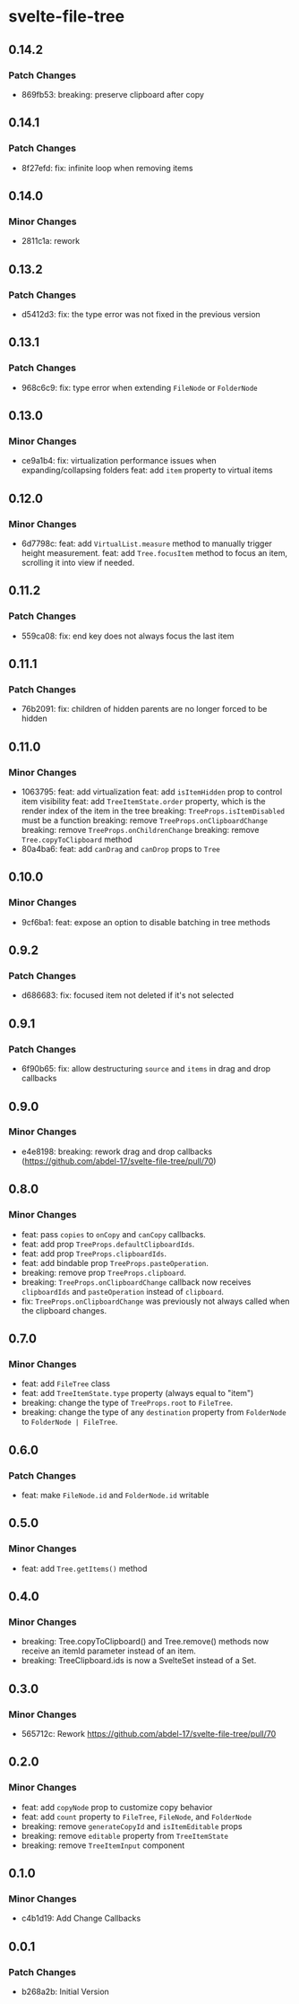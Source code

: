 # svelte-file-tree

## 0.14.2

### Patch Changes

- 869fb53: breaking: preserve clipboard after copy

## 0.14.1

### Patch Changes

- 8f27efd: fix: infinite loop when removing items

## 0.14.0

### Minor Changes

- 2811c1a: rework

## 0.13.2

### Patch Changes

- d5412d3: fix: the type error was not fixed in the previous version

## 0.13.1

### Patch Changes

- 968c6c9: fix: type error when extending `FileNode` or `FolderNode`

## 0.13.0

### Minor Changes

- ce9a1b4:
  fix: virtualization performance issues when expanding/collapsing folders
  feat: add `item` property to virtual items

## 0.12.0

### Minor Changes

- 6d7798c:
  feat: add `VirtualList.measure` method to manually trigger height measurement.
  feat: add `Tree.focusItem` method to focus an item, scrolling it into view if needed.

## 0.11.2

### Patch Changes

- 559ca08: fix: end key does not always focus the last item

## 0.11.1

### Patch Changes

- 76b2091: fix: children of hidden parents are no longer forced to be hidden

## 0.11.0

### Minor Changes

- 1063795:
  feat: add virtualization
  feat: add `isItemHidden` prop to control item visibility
  feat: add `TreeItemState.order` property, which is the render index of the item in the tree
  breaking: `TreeProps.isItemDisabled` must be a function
  breaking: remove `TreeProps.onClipboardChange`
  breaking: remove `TreeProps.onChildrenChange`
  breaking: remove `Tree.copyToClipboard` method
- 80a4ba6: feat: add `canDrag` and `canDrop` props to `Tree`

## 0.10.0

### Minor Changes

- 9cf6ba1: feat: expose an option to disable batching in tree methods

## 0.9.2

### Patch Changes

- d686683: fix: focused item not deleted if it's not selected

## 0.9.1

### Patch Changes

- 6f90b65: fix: allow destructuring `source` and `items` in drag and drop callbacks

## 0.9.0

### Minor Changes

- e4e8198: breaking: rework drag and drop callbacks (https://github.com/abdel-17/svelte-file-tree/pull/70)

## 0.8.0

### Minor Changes

- feat: pass `copies` to `onCopy` and `canCopy` callbacks.
- feat: add prop `TreeProps.defaultClipboardIds`.
- feat: add prop `TreeProps.clipboardIds`.
- feat: add bindable prop `TreeProps.pasteOperation`.
- breaking: remove prop `TreeProps.clipboard`.
- breaking: `TreeProps.onClipboardChange` callback now receives `clipboardIds` and `pasteOperation` instead of `clipboard`.
- fix: `TreeProps.onClipboardChange` was previously not always called when the clipboard changes.

## 0.7.0

### Minor Changes

- feat: add `FileTree` class
- feat: add `TreeItemState.type` property (always equal to "item")
- breaking: change the type of `TreeProps.root` to `FileTree`.
- breaking: change the type of any `destination` property from `FolderNode` to `FolderNode | FileTree`.

## 0.6.0

### Patch Changes

- feat: make `FileNode.id` and `FolderNode.id` writable

## 0.5.0

### Minor Changes

- feat: add `Tree.getItems()` method

## 0.4.0

### Minor Changes

- breaking: Tree.copyToClipboard() and Tree.remove() methods now receive an itemId parameter instead of an item.
- breaking: TreeClipboard.ids is now a SvelteSet instead of a Set.

## 0.3.0

### Minor Changes

- 565712c: Rework
  https://github.com/abdel-17/svelte-file-tree/pull/70

## 0.2.0

### Minor Changes

- feat: add `copyNode` prop to customize copy behavior
- feat: add `count` property to `FileTree`, `FileNode`, and `FolderNode`
- breaking: remove `generateCopyId` and `isItemEditable` props
- breaking: remove `editable` property from `TreeItemState`
- breaking: remove `TreeItemInput` component

## 0.1.0

### Minor Changes

- c4b1d19: Add Change Callbacks

## 0.0.1

### Patch Changes

- b268a2b: Initial Version
